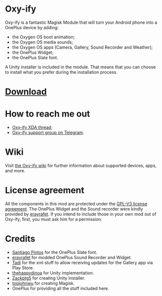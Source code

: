 # Oxy-ify

Oxy-ify is a fantastic Magisk Module that will turn your Android phone into a OnePlus device by adding:

- the Oxygen OS boot animation;
- the Oxygen OS media sounds;
- the Oxygen OS apps (Camera, Gallery, Sound Recorder and Weather);
- the OnePlus Widget;
- the OnePlus Slate font.

A Unity installer is included in the module. That means that you can choose to install what you prefer during the installation process.

# [Download](https://drive.google.com/drive/folders/1SXI5AMUND_BKF-J-w-SVGQtzR8E8sS3F)

# How to reach me out
- [Oxy-ify XDA thread](https://forum.xda-developers.com/apps/magisk/oxy-ify-magisk-module-add-oxygen-os-t3888094);
- [Oxy-ify support group on Telegram](https://t.me/oxyify).

# Wiki
Visit [the Oxy-ify wiki](https://github.com/MarcAnt01/Oxy-ify/wiki) for further information about supported devices, apps, and more.

# License agreement
All the components in this mod are protected under the [GPL-V3 license agreement](https://github.com/MarcAnt01/Oxy-ify/blob/master/LICENSE).
The OnePlus Widget and the Sound recorder were kindly provided by [erayrafet](https://forum.xda-developers.com/member.php?u=6901118). If you intend to include those in your own mod out of Oxy-ify, first, you must ask him for a permission.

# Credits
- [Santiago Pintos](https://github.com/SantiagoPintos) for the OnePlus Slate font.
- [erayrafet](https://forum.xda-developers.com/member.php?u=6901118) for modded OnePlus Sound Recorder and Widget.
- [Tadi](https://github.com/TadiT7) for the xml stuff to allow receiving updates for the Gallery app via Play Store.
- [thehappydinoa](https://github.com/thehappydinoa) for Unity implementation.
- [Zackptg5](https://github.com/Zackptg5) for creating Unity installer.
- [topjohnwu](https://github.com/topjohnwu) for creating Magisk.
- OnePlus for providing all the stuff included here.
